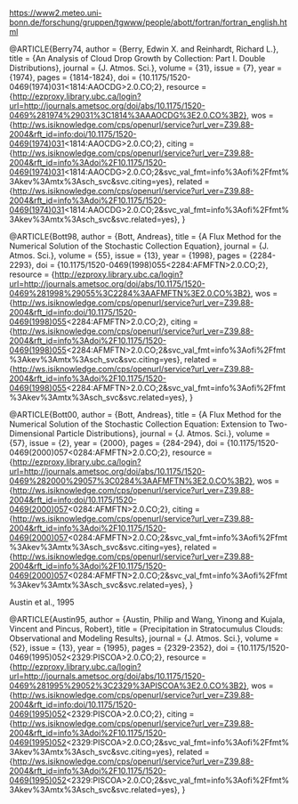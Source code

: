 https://www2.meteo.uni-bonn.de/forschung/gruppen/tgwww/people/abott/fortran/fortran_english.html



@ARTICLE{Berry74,
author = {Berry, Edwin X. and Reinhardt, Richard L.},
title = {An Analysis of Cloud Drop Growth by Collection: Part I. Double Distributions},
journal = {J. Atmos. Sci.},
volume = {31},
issue = {7},
year = {1974},
pages = {1814-1824},
doi = {10.1175/1520-0469(1974)031<1814:AAOCDG>2.0.CO;2},
resource = {http://ezproxy.library.ubc.ca/login?url=http://journals.ametsoc.org/doi/abs/10.1175/1520-0469%281974%29031%3C1814%3AAAOCDG%3E2.0.CO%3B2},
wos = {http://ws.isiknowledge.com/cps/openurl/service?url_ver=Z39.88-2004&rft_id=info:doi/10.1175/1520-0469(1974)031<1814:AAOCDG>2.0.CO;2},
citing = {http://ws.isiknowledge.com/cps/openurl/service?url_ver=Z39.88-2004&rft_id=info%3Adoi%2F10.1175/1520-0469(1974)031<1814:AAOCDG>2.0.CO;2&svc_val_fmt=info%3Aofi%2Ffmt%3Akev%3Amtx%3Asch_svc&svc.citing=yes},
related = {http://ws.isiknowledge.com/cps/openurl/service?url_ver=Z39.88-2004&rft_id=info%3Adoi%2F10.1175/1520-0469(1974)031<1814:AAOCDG>2.0.CO;2&svc_val_fmt=info%3Aofi%2Ffmt%3Akev%3Amtx%3Asch_svc&svc.related=yes},
}


@ARTICLE{Bott98,
author = {Bott, Andreas},
title = {A Flux Method for the Numerical Solution of the Stochastic Collection Equation},
journal = {J. Atmos. Sci.},
volume = {55},
issue = {13},
year = {1998},
pages = {2284-2293},
doi = {10.1175/1520-0469(1998)055<2284:AFMFTN>2.0.CO;2},
resource = {http://ezproxy.library.ubc.ca/login?url=http://journals.ametsoc.org/doi/abs/10.1175/1520-0469%281998%29055%3C2284%3AAFMFTN%3E2.0.CO%3B2},
wos = {http://ws.isiknowledge.com/cps/openurl/service?url_ver=Z39.88-2004&rft_id=info:doi/10.1175/1520-0469(1998)055<2284:AFMFTN>2.0.CO;2},
citing = {http://ws.isiknowledge.com/cps/openurl/service?url_ver=Z39.88-2004&rft_id=info%3Adoi%2F10.1175/1520-0469(1998)055<2284:AFMFTN>2.0.CO;2&svc_val_fmt=info%3Aofi%2Ffmt%3Akev%3Amtx%3Asch_svc&svc.citing=yes},
related = {http://ws.isiknowledge.com/cps/openurl/service?url_ver=Z39.88-2004&rft_id=info%3Adoi%2F10.1175/1520-0469(1998)055<2284:AFMFTN>2.0.CO;2&svc_val_fmt=info%3Aofi%2Ffmt%3Akev%3Amtx%3Asch_svc&svc.related=yes},
}

@ARTICLE{Bott00,
author = {Bott, Andreas},
title = {A Flux Method for the Numerical Solution of the Stochastic Collection Equation: Extension to Two-Dimensional Particle Distributions},
journal = {J. Atmos. Sci.},
volume = {57},
issue = {2},
year = {2000},
pages = {284-294},
doi = {10.1175/1520-0469(2000)057<0284:AFMFTN>2.0.CO;2},
resource = {http://ezproxy.library.ubc.ca/login?url=http://journals.ametsoc.org/doi/abs/10.1175/1520-0469%282000%29057%3C0284%3AAFMFTN%3E2.0.CO%3B2},
wos = {http://ws.isiknowledge.com/cps/openurl/service?url_ver=Z39.88-2004&rft_id=info:doi/10.1175/1520-0469(2000)057<0284:AFMFTN>2.0.CO;2},
citing = {http://ws.isiknowledge.com/cps/openurl/service?url_ver=Z39.88-2004&rft_id=info%3Adoi%2F10.1175/1520-0469(2000)057<0284:AFMFTN>2.0.CO;2&svc_val_fmt=info%3Aofi%2Ffmt%3Akev%3Amtx%3Asch_svc&svc.citing=yes},
related = {http://ws.isiknowledge.com/cps/openurl/service?url_ver=Z39.88-2004&rft_id=info%3Adoi%2F10.1175/1520-0469(2000)057<0284:AFMFTN>2.0.CO;2&svc_val_fmt=info%3Aofi%2Ffmt%3Akev%3Amtx%3Asch_svc&svc.related=yes},
}


Austin et al., 1995

@ARTICLE{Austin95,
author = {Austin, Philip and Wang, Yinong and Kujala, Vincent and Pincus, Robert},
title = {Precipitation in Stratocumulus Clouds: Observational and Modeling Results},
journal = {J. Atmos. Sci.},
volume = {52},
issue = {13},
year = {1995},
pages = {2329-2352},
doi = {10.1175/1520-0469(1995)052<2329:PISCOA>2.0.CO;2},
resource = {http://ezproxy.library.ubc.ca/login?url=http://journals.ametsoc.org/doi/abs/10.1175/1520-0469%281995%29052%3C2329%3APISCOA%3E2.0.CO%3B2},
wos = {http://ws.isiknowledge.com/cps/openurl/service?url_ver=Z39.88-2004&rft_id=info:doi/10.1175/1520-0469(1995)052<2329:PISCOA>2.0.CO;2},
citing = {http://ws.isiknowledge.com/cps/openurl/service?url_ver=Z39.88-2004&rft_id=info%3Adoi%2F10.1175/1520-0469(1995)052<2329:PISCOA>2.0.CO;2&svc_val_fmt=info%3Aofi%2Ffmt%3Akev%3Amtx%3Asch_svc&svc.citing=yes},
related = {http://ws.isiknowledge.com/cps/openurl/service?url_ver=Z39.88-2004&rft_id=info%3Adoi%2F10.1175/1520-0469(1995)052<2329:PISCOA>2.0.CO;2&svc_val_fmt=info%3Aofi%2Ffmt%3Akev%3Amtx%3Asch_svc&svc.related=yes},
}
